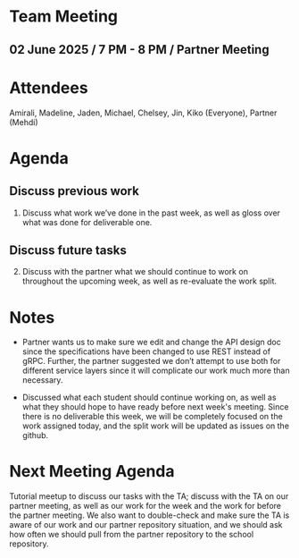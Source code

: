 # **Team Meeting**

## **02 June 2025** / 7 PM \- 8 PM / Partner Meeting

# **Attendees** 

Amirali, Madeline, Jaden, Michael, Chelsey, Jin, Kiko (Everyone), Partner (Mehdi)

# **Agenda**

## **Discuss previous work**

1. Discuss what work we’ve done in the past week, as well as gloss over what was done for deliverable one.

## **Discuss future tasks**

2. Discuss with the partner what we should continue to work on throughout the upcoming week, as well as re-evaluate the work split.

# **Notes**

* Partner wants us to make sure we edit and change the API design doc since the specifications have been changed to use REST instead of gRPC. Further, the partner suggested we don’t attempt to use both for different service layers since it will complicate our work much more than necessary.

* Discussed what each student should continue working on, as well as what they should hope to have ready before next week's meeting. Since there is no deliverable this week, we will be completely focused on the work assigned today, and the split work will be updated as issues on the github.

# **Next Meeting Agenda**

Tutorial meetup to discuss our tasks with the TA; discuss with the TA on our partner meeting, as well as our work for the week and the work for before the partner meeting. We also want to double-check and make sure the TA is aware of our work and our partner repository situation, and we should ask how often we should pull from the partner repository to the school repository.
